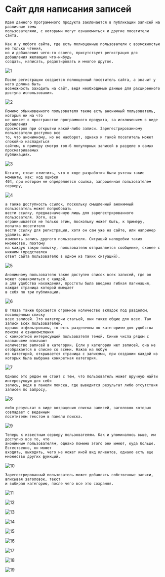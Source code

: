 # Сайт для написания записей

```
Идея данного программного продукта заключается в публикации записей на различные темы
пользователями, с которыми могут ознакомиться и другие посетители сайта.
```

```
Как и у любого сайта, где есть полноценные пользователи с возможностью не только чтения, 
но и добавления чего-то своего, присутствует регистрация для добавления желающих что-нибудь
создать, написать, редактировать и многое другое.
```

![1](https://github.com/thekarenovich/improved_web_page_psql/blob/master/asserts/1.png)    

```
После регистрации создается полноценный посетитель сайта, а значит у него должна быть
возможность заходить на сайт, ведя необходимые данные для расширенного доступа использования.
```

![2](https://github.com/thekarenovich/improved_web_page_psql/blob/master/asserts/2.png) 

```
Помимо обыкновенного пользователя также есть анонимный пользователь, который ни на что 
не влияет в пространстве программного продукта, за исключением в виде добавления 
просмотров при открытии какой-либо записи. Зарегестрированному пользователю доступно все
то, что анонимному, но не наоборот, однако и такой посетитель может спокойно насладиться
сайтом, к примеру смотря топ-6 популярных записей в разделе о самых просматриваемых 
публикациях.
```

![3](https://github.com/thekarenovich/improved_web_page_psql/blob/master/asserts/3.png) 

```
Кстати, стоит отметить, что в ходе разработки были учтены такие моменты, как: код ошибки
404, при котором не определяется ссылка, запрошенная пользователем серверу,
```

![4](https://github.com/thekarenovich/improved_web_page_psql/blob/master/asserts/4.png) 

```
а также доступность ссылок, поскольку смышленный анонимный пользователь может попробовать
вести ссылку, предназначенную лишь для зарегестрированного пользователя. Хотя, все 
ограничивается не только этим, поскольку может быть, к примеру, попытка посетителя 
вести ссылку для регистрации, хотя он сам уже на сайте, или например удалить или 
изменить запись другого пользователя. Ситуаций наподобии таких множество, поэтому 
на каждую такую попытку, пользователю отправляется сообщение, схожее с нижним (представлен
ответ сайта пользователю в одном из таких ситуаций).
```

![5](https://github.com/thekarenovich/improved_web_page_psql/blob/master/asserts/5.png) 

```
Анонимному пользователю также доступен список всех записей, где он может ознакомиться с каждой,
а для удобства нахождения, простоты была введена гибкая пагинация, каждая страница которой вмещает
в себя по три публикации. 

```

![6](https://github.com/thekarenovich/improved_web_page_psql/blob/master/asserts/6.png) 

```
В глаза также бросается огромное количество вкладок под разделом, посвященным списку
всех записей. Это категории статьей, они также общие для всех. Там записи всех пользователей,
однако отфильтрованы, то есть разделенны по категориям для удобства поиска и ознакомсления 
с конкретной интересующей пользователя темой. Синие числа рядом с названиями означают 
количество записей в категории. Если у категории нет записей, она не отображается в списке со всеми. Нажав на любую 
из категорий, открывается страница с записями, при создании каждой из которых была выбрана конкретная категория. 
```

![7](https://github.com/thekarenovich/improved_web_page_psql/blob/master/asserts/7.png) 

```
Однако это рядом не стоит с тем, что пользователь может вручную найти интересующую для себя
запись, ведя в панели поиска, где выведится результат либо отсутствия записей по запросу,
```

![8](https://github.com/thekarenovich/improved_web_page_psql/blob/master/asserts/8.png) 

```
либо результат в виде возращения списка записей, заголовок которых совпадает с веденным 
посетителм текстом в панели поиска.
```

![9](https://github.com/thekarenovich/improved_web_page_psql/blob/master/asserts/9.png) 

```
Теперь к известным серверу пользователям. Как и упоминалось выше, им доступно все то, что
анонимным пользователям, однако помимо этого они имеют, куда больше. Естественно, он может 
входить, выходить, чего не может иной вид клиентов, однако есть еще множество других функций.
```

![10](https://github.com/thekarenovich/improved_web_page_psql/blob/master/asserts/10.png) 

```
Зарегестрированный пользователь может добавлять собственные записи, вписывая заголовок, текст 
и выбирая категорию, после чего все это сохраняя.
```

![11](https://github.com/thekarenovich/improved_web_page_psql/blob/master/asserts/11.png) 

![12](https://github.com/thekarenovich/improved_web_page_psql/blob/master/asserts/12.png)    

![13](https://github.com/thekarenovich/improved_web_page_psql/blob/master/asserts/13.png) 

![14](https://github.com/thekarenovich/improved_web_page_psql/blob/master/asserts/14.png) 

![15](https://github.com/thekarenovich/improved_web_page_psql/blob/master/asserts/15.png) 

![16](https://github.com/thekarenovich/improved_web_page_psql/blob/master/asserts/16.png) 

![17](https://github.com/thekarenovich/improved_web_page_psql/blob/master/asserts/17.png) 

![18](https://github.com/thekarenovich/improved_web_page_psql/blob/master/asserts/18.png) 

![19](https://github.com/thekarenovich/improved_web_page_psql/blob/master/asserts/19.png) 
